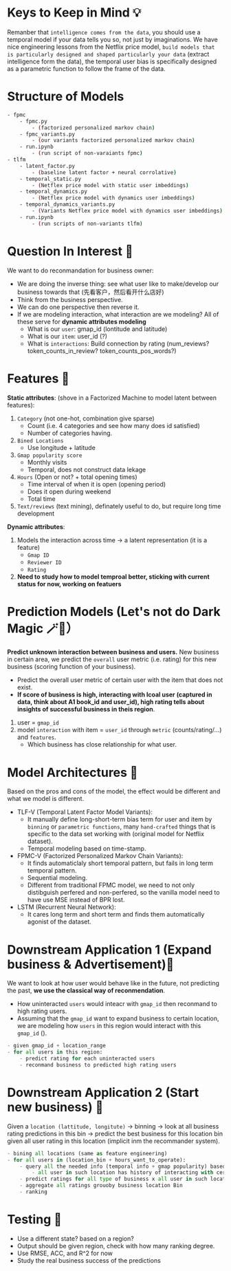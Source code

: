 # Keys to Keep in Mind 💡
Remanber that `intelligence comes from the data`, you should use a temporal model if your data tells you so, not just by imaginations. We have nice engineering lessons from the Netflix price model, `build models that is particularly designed and shaped particularly your data` (extract intelligence form the data), the temporal user bias is specifically designed as a parametric function to follow the frame of the data.

# Structure of Models
```bash
- fpmc
    - fpmc.py
        - (factorized personalized markov chain)
    - fpmc_variants.py
        - (our variants factorized personalized markov chain)
    - run.ipynb
        - (run script of non-varaiants fpmc)
- tlfm
    - latent_factor.py
        - (baseline latent factor + neural corrolative)
    - temporal_static.py
        - (Netflex price model with static user imbeddings)
    - temporal_dynamics.py
        - (Netflex price model with dynamics user imbeddings)
    - temporal_dynamics_variants.py
        - (Variants Netflex price model with dynamics user imbeddings)
    - run.ipynb
        - (run scripts of non-variants tlfm)
```

# Question In Interest 🤔
We want to do reconmandation for business owner:
- We are doing the inverse thing: see what user like to make/develop our business towards that (先看客户，然后看开什么店好)
- Think from the business perspective.
- We can do one perspective then reverse it.
- If we are modeling interaction, what interaction are we modeling? All of these serve for **dynamic attributes modeling**
    - What is our `user`: gmap_id (lontitude and latitude)
    - What is our `item`: user_id (?)
    - What is `interactions`: Build connection by rating (num_reviews? token_counts_in_review? token_counts_pos_words?)

# Features 🤪
**Static attributes**:
(shove in a Factorized Machine to model latent between features):

1. `Category` (not one-hot, combination give sparse)
    - Count (i.e. 4 categories and see how many does id satisfied)
    - Number of categories having.
2. `Bined Locations`
    - Use longitude + latitude
3. `Gmap popularity score`
    - Monthly visits
    - Temporal, does not construct data lekage
4. `Hours` (Open or not? + total opening times)
    - Time interval of when it is open (opening period)
    - Does it open during weekend 
    - Total time
5. `Text/reviews` (text mining), definately useful to do, but require long time development

**Dynamic attributes**:
1. Models the interaction across time -> a latent representation (it is a feature)
    - `Gmap ID`
    - `Reviewer ID`
    - `Rating`
2. **Need to study how to model temproal better, sticking with current status for now, working on featuers**

# Prediction Models (Let's not do Dark Magic 🪄🧙）
**Predict unknown interaction between business and users.** New business in certain area, we predict the `overall` user metric (i.e. rating) for this new business (scoring function of your business).
- Predict the overall user metric of certain user with the item that does not exist.
- **If score of business is high, interacting with lcoal user (captured in data, think about A1 book_id and user_id), high rating tells about insights of successful business in theis region**.

1. user = `gmap_id`
2. model `interaction` with item = `user_id` through `metric` (counts/rating/...) and `features`.
    - Which business has close relationship for what user.

# Model Architectures 🌉
Based on the pros and cons of the model, the effect would be different and what we model is different.

- TLF-V (Temporal Latent Factor Model  Variants):
    - It manually define long-short-term bias term for user and item by `binning` or `parametric functions`, many `hand-crafted` things that is specific to the data set working with (original model for Netflix dataset).
    - Temporal modeling based on time-stamp.
- FPMC-V (Factorized Personalized Markov Chain Variants):
    - It finds automaticlaly short temporal pattern, but fails in long term temporal pattern.
    - Sequential modeling.
    - Different from traditional FPMC model, we need to not only distibguish perfered and non-perfered, so the vanilla model need to have use MSE instead of BPR lost.
- LSTM (Recurrent Neural Network):
    - It cares long term and short term and finds them automatically agonist of the dataset.


# Downstream Application 1 (Expand business & Advertisement)🌊
We want to look at how user would behave like in the future, not predicting the past, **we use the classical way of reconmendation**.
- How uninteracted `users` would inteacr with `gmap_id` then reconmand to high rating users.
- Assuming that the `gmap_id` want to expand business to certain location, we are modeling how `users` in this region would interact with this `gmap_id` ().

```python
- given gmap_id + location_range
- for all users in this region:
    - predict rating for each uninteracted users
    - reconmand business to predicted high rating users
```

# Downstream Application 2 (Start new business) 🌊
Given a `location (lattitude, longitute)` -> binning -> look at all business rating predictions in this bin -> predict the best business for this location bin given all user rating in this location (implicit inm the recommander system).

```python
- bining all locations (same as feature engineering)  
- for all users in (location_bin + hours_want_to_operate):
    - query all the needed info (temporal info + gmap popularity) based on user info in such location
        - all user in such location has history of interacting with certain business category
    - predict ratings for all type of business x all user in such location
    - aggregate all ratings grouoby business location Bin
    - ranking
```

# Testing 🔧
- Use a different state? based on a region?
- Output should be given region, check with how many ranking degree.
- Use RMSE, ACC, and R^2 for now
- Study the real business success of the predictions